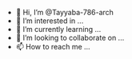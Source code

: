 - 👋 Hi, I’m @Tayyaba-786-arch
- 👀 I’m interested in ...
- 🌱 I’m currently learning ...
- 💞️ I’m looking to collaborate on ...
- 📫 How to reach me ...

<!---
Tayyaba-786-arch/Tayyaba-786-arch is a ✨ special ✨ repository because its `README.md` (this file) appears on your GitHub profile.
You can click the Preview link to take a look at your changes.
---
<edit new file>


